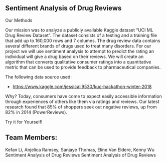 
## Sentiment Analysis of Drug Reviews 

Our Methods

Our mission was to analyze a publicly available Kaggle dataset “UCI ML Drug Review Dataset”. The dataset consists of a testing and a training file that add up to 160,000 rows and 7 columns. The drug review data contains several different brands of drugs used to treat many disorders. For our project we will use sentiment analysis to attempt to predict the rating an individual will give a drug based on their reviews. We will create an algorithm that converts qualitative consumer ratings into a quantitative metric that can be used to provide feedback to pharmaceutical companies.  

The following data source used:
* https://www.kaggle.com/jessicali9530/kuc-hackathon-winter-2018


Why?
Today, consumers have come to expect easily accessible information through experiences of others like them via  ratings and reviews. Our latest research found that 85% of shoppers seek out negative reviews, up from 82% in 2014 (PowerReviews).  

Try it for Yourself!



## Team Members: 
Kefan Li, Anjelica Ramsey, Sanjaye Thomas, Eline Van Eldere, Kenny Wu 
Sentiment Analysis of Drug Reviews Sentiment Analysis of Drug Reviews 

